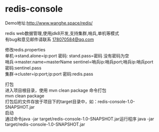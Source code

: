 # redis-console
Demo地址:http://www.wanghe.space/redis/

redis web数据管理,使用jdk8开发,支持集群,哨兵,单机等模式<br/>
有bug和意见邮件请联系 178070584@qq.com

修改redis.properties <br/>
单机->stand.alone=ip:port  密码: stand.pass=密码 没有密码为空<br/>
哨兵->master.name=masterName sentinel=哨兵ip:哨兵port;哨兵ip:哨兵port  密码:sentinel.pass<br/>
集群->cluster=ip:port;ip:port 密码:redis.pass

打包 <br/>
进入项目根目录，使用 mvn clean package 命令打包<br/>
mvn clean package <br/>
打包后的文件存放于项目下的target目录中，如：redis-console-1.0-SNAPSHOT.jar<br/>
启动<br/>
通过命令java -jar target/redis-console-1.0-SNAPSHOT.jar运行程序
java -jar target/redis-console-1.0-SNAPSHOT.jar
